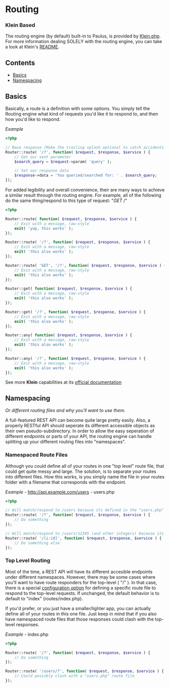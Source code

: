# Routing

### Klein Based

The routing engine (by default) built-in to Paulus, is provided by [Klein.php](//github.com/chriso/klein.php).
For more information dealing SOLELY with the routing engine, you can take a look at Klein's [README](//github.com/chriso/klein.php/blob/master/README.md).

## Contents
- [Basics](#basics)
- [Namespacing](#namespacing)

## Basics

Basically, a route is a definition with some options. You simply tell the Routing engine what kind of requests you'd like it to respond to, and then how you'd like to respond.

_Example_

```php
<?php

// Base response (Make the trailing splash optional to catch accidents and laziness)
Router::route( '/?', function( $request, $response, $service ) {
	// Get our sent parameter
	$search_query = $request->param( 'query' );

	// Set our response data
	$response->data = 'You queried/searched for: ' . $search_query;
});
```

For added legibility and overall convenience, their are many ways to achieve a similar result through the routing engine. For example, all of the following do the same thing/respond to this type of request: "*GET* /"

```php
<?php

Router::route( function( $request, $response, $service ) {
	// Exit with a message, raw-style
	exit( 'yup, this works' );
});

Router::route( '/?', function( $request, $response, $service ) {
	// Exit with a message, raw-style
	exit( 'this also works' );
});

Router::route( 'GET', '/?', function( $request, $response, $service ) {
	// Exit with a message, raw-style
	exit( 'this also works' );
});

Router::get( function( $request, $response, $service ) {
	// Exit with a message, raw-style
	exit( 'this also works' );
});

Router::get( '/?', function( $request, $response, $service ) {
	// Exit with a message, raw-style
	exit( 'this also works' );
});

Router::any( function( $request, $response, $service ) {
	// Exit with a message, raw-style
	exit( 'this also works' );
});

Router::any( '/?', function( $request, $response, $service ) {
	// Exit with a message, raw-style
	exit( 'this also works' );
});
```

See more **Klein** capabilities at its [official documentation](//github.com/chriso/klein.php/blob/master/README.md)

## Namespacing
_Or different routing files and why you'll want to use them._

A full-featured REST API can become quite large pretty easily. Also, a properly RESTful API should seperate its different accessible objects as their own pseudo-subdirectory.
In order to allow the easy seperation of different endpoints or parts of your API, the routing engine can handle splitting up your different routing files into "namespaces".

### Namespaced Route Files

Although you could define all of your routes in one "top level" route file, that could get quite messy and large. The solution, is to separate your routes into different files. How this works, is you simply name the file in your routes folder with a filename that corresponds with the endpoint.

_Example_ - http://api.example.com/users - users.php

```php
<?php

// Will match/respond to /users because its defined in the "users.php" route file
Router::route( '/?', function( $request, $response, $service ) {
	// Do something
});

// Will match/respond to /users/12345 (and other integers) because its defined in the "users.php" route file
Router::route( '/[i:id]', function( $request, $response, $service ) {
	// Do something else
});
```

### Top Level Routing

Most of the time, a REST API will have its different accesible endpoints under different namespaces. However, there may be some cases where you'll want to have route responders for the top-level ( "/" ). In that case, there is a special [configuration option](configuration.md#routing) for defining a specific route file to respond to the top-level requests. If unchanged, the default behavior is to default to "index" (routes/index.php).

If you'd prefer, or you just have a smaller/lighter app, you can actually define all of your routes in this one file. Just keep in mind that if you also have namespaced route files that those responses could clash with the top-level responses.

_Example_ - index.php

```php
<?php

Router::route( '/?', function( $request, $response, $service ) {
	// Do something
});

Router::route( '/users/?', function( $request, $response, $service ) {
	// Could possibly clash with a "users.php" route file
});
```
